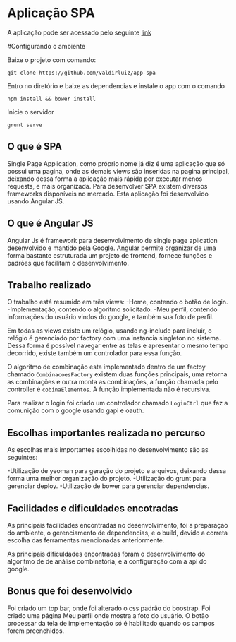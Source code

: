 # Aplicação SPA

A aplicação pode ser acessado pelo seguinte [link](http://valdirluiz.github.io/app-spa/#/)

#Configurando o ambiente

Baixe o projeto com comando:
```
git clone https://github.com/valdirluiz/app-spa
``` 

Entro no diretório e baixe as dependencias e instale o app com o comando
```
npm install && bower install
``` 

Inicie o servidor
```
grunt serve
``` 

## O que é SPA

Single Page Application, como próprio nome já diz é uma aplicação que só possui uma pagina, onde as demais views são inseridas na pagina principal, deixando dessa forma a aplicação mais rápida por executar menos requests, e mais organizada. Para desenvolver SPA existem diversos frameworks disponíveis no mercado. Esta aplicação foi desenvolvido usando Angular JS. 

## O que é Angular JS

Angular Js é framework para desenvolvimento de single page aplication desenvolvido e mantido pela Google. Angular permite organizar de uma forma bastante estruturada um projeto de frontend, fornece funções e padrões que facilitam o desenvolvimento. 

## Trabalho realizado

O trabalho está resumido em três views:
 -Home, contendo o botão de login.
 -Implementação, contendo o algoritmo solicitado.
 -Meu perfil, contendo informações do usuário vindos do google, e também sua foto de perfil.

Em todas as views existe um relógio, usando ng-include para incluir, o relógio é gerenciado por factory com uma instancia singleton no sistema. Dessa forma é possível navegar entre as telas e apresentar o mesmo tempo decorrido, existe também um controlador para essa função.

O algoritmo de combinação esta implementado dentro de um factoy chamado `CombinacoesFactory` existem duas funções principais, uma retorna as combinações e outra monta as combinações, a função chamada pelo controller é `cobinaElementos`. A função implementada não é recursiva.

Para realizar o login foi criado um controlador chamado `LoginCtrl` que faz a comunição com o google usando gapi e oauth. 

## Escolhas importantes realizada no percurso

As escolhas mais importantes escolhidas no desenvolvimento são as seguintes:

 -Utilização de yeoman para geração do projeto e arquivos, deixando dessa forma uma melhor organização do projeto.
 -Utilização do grunt para gerenciar deploy.
 -Utilização de bower para gerenciar dependencias.

## Facilidades e dificuldades encotradas

As principais facilidades encontradas no desenvolvimento, foi a preparaçao do ambiente, o gerenciamento de dependencias, e o build, devido a correta escolha das ferramentas mencionadas anteriormente. 

As principais dificuldades encontradas foram o desenvolvimento do algoritmo de de análise combinatória, e a configuração com a api do google. 

## Bonus que foi desenvolvido
Foi criado um top bar, onde foi alterado o css padrão do boostrap.
Foi criado uma página Meu perfil onde mostra a foto do usuário.
O botão processar da tela de implementação só é habilitado quando os campos forem preenchidos.


